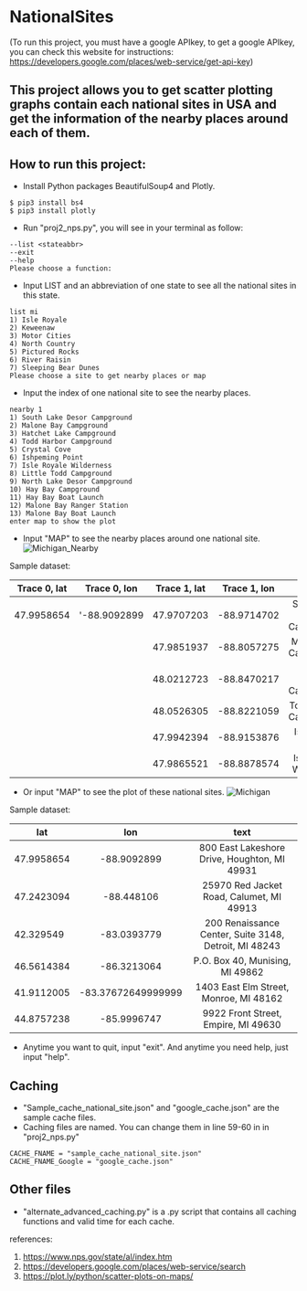 # NationalSites
(To run this project, you must have a google APIkey, to get a google APIkey, you can check this website for instructions: https://developers.google.com/places/web-service/get-api-key)


## This project allows you to get scatter plotting graphs contain each national sites in USA and get the information of the nearby places around each of them.


## How to run this project:
* Install Python packages BeautifulSoup4 and Plotly. 
```
$ pip3 install bs4 
$ pip3 install plotly
```
* Run "proj2_nps.py", you will see in your terminal as follow:
```
--list <stateabbr>
--exit
--help
Please choose a function:
```
* Input LIST and an abbreviation of one state to see all the national sites in this state.
```
list mi
1) Isle Royale
2) Keweenaw
3) Motor Cities
4) North Country
5) Pictured Rocks
6) River Raisin
7) Sleeping Bear Dunes
Please choose a site to get nearby places or map
```
* Input the index of one national site to see the nearby places.
```
nearby 1
1) South Lake Desor Campground
2) Malone Bay Campground
3) Hatchet Lake Campground
4) Todd Harbor Campground
5) Crystal Cove
6) Ishpeming Point
7) Isle Royale Wilderness
8) Little Todd Campground
9) North Lake Desor Campground
10) Hay Bay Campground
11) Hay Bay Boat Launch
12) Malone Bay Ranger Station
13) Malone Bay Boat Launch
enter map to show the plot
```
* Input "MAP" to see the nearby places around one national site.
![Michigan_Nearby](https://github.com/EZIOJQ/SI508-Project2/raw/master/Sample_Michigan_nearbyplaces.png)

Sample dataset:

| Trace 0, lat | Trace 0, lon | Trace 1, lat | Trace 1, lon | text 
| ------------ | :----------: | :----------: | :----------: | :---------: 
| 47.9958654 | '-88.9092899 | 47.9707203 | 	-88.9714702	| South Lake Desor Campground
|| |47.9851937	| -88.8057275|	Malone Bay Campground
|	|	|48.0212723	| -88.8470217	|Hatchet Lake Campground
|	|	|48.0526305	| -88.8221059	|Todd Harbor Campground
|	|	|47.9942394	| -88.9153876	|Ishpeming Point
|	|	|47.9865521	|-88.8878574	|Isle Royale Wilderness

* Or input "MAP" to see the plot of these national sites.
![Michigan](https://github.com/EZIOJQ/SI508-Project2/raw/master/Sample_Michigan_Nationalsite.png)

Sample dataset:

| lat	| lon | text
|---------- | :----------: | :----------: 
|47.9958654	|-88.9092899	|800 East Lakeshore Drive, Houghton, MI 49931
|47.2423094	|-88.448106	|25970 Red Jacket Road, Calumet, MI 49913
|42.329549	|-83.0393779	|200 Renaissance Center, Suite 3148, Detroit, MI 48243
|46.5614384	|-86.3213064	|P.O. Box 40, Munising, MI 49862
|41.9112005	|-83.37672649999999	|1403 East Elm Street, Monroe, MI 48162
|44.8757238	|-85.9996747	|9922 Front Street, Empire, MI 49630

* Anytime you want to quit, input "exit". And anytime you need help, just input "help".

## Caching

* "Sample_cache_national_site.json" and "google_cache.json" are the sample cache files.
* Caching files are named. You can change them in line 59-60 in in "proj2_nps.py"
```
CACHE_FNAME = "sample_cache_national_site.json"
CACHE_FNAME_Google = "google_cache.json"
```

## Other files

* "alternate_advanced_caching.py" is a .py script that contains all caching functions and valid time for each cache. 















references:
1. https://www.nps.gov/state/al/index.htm
2. https://developers.google.com/places/web-service/search
3. https://plot.ly/python/scatter-plots-on-maps/
